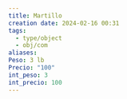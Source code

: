 ```yaml
---
title: Martillo
creation date: 2024-02-16 00:31
tags:
  - type/object
  - obj/com
aliases: 
Peso: 3 lb
Precio: "100"
int_peso: 3
int_precio: 100
---
```


